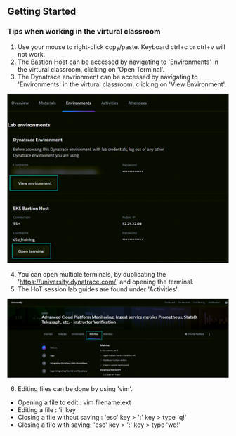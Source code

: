 ## Getting Started

### Tips when working in the virtural classroom

1. Use your mouse to right-click copy/paste. Keyboard ctrl+c or ctrl+v will not work.
2. The Bastion Host can be accessed by navigating to 'Environments' in the virtural classroom, clicking on 'Open Terminal'.
3. The Dynatrace envrionment can be accessed by navigating to 'Environments' in the virtural classroom, clicking on 'View Environment'.

![started 1](../../assets/images/started_1.png)

4. You can open multiple terminals, by duplicating the 'https://university.dynatrace.com/' and opening the terminal.
5. The HoT session lab guides are found under 'Activities'

![started 2](../../assets/images/started_2.png)

6. Editing files can be done by using 'vim'.
- Opening a file to edit : vim filename.ext
- Editing a file : 'i' key
- Closing a file without saving : 'esc' key > ':' key > type 'q!'
- Closing a file with saving: 'esc' key > ':' key > type 'wq!'